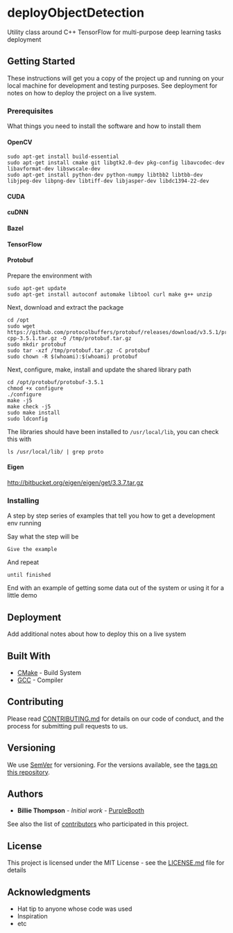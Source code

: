 # deployObjectDetection
Utility class around C++ TensorFlow for multi-purpose deep learning tasks deployment

## Getting Started

These instructions will get you a copy of the project up and running on your local machine for development and testing purposes. See deployment for notes on how to deploy the project on a live system.

### Prerequisites

What things you need to install the software and how to install them

#### OpenCV
```
sudo apt-get install build-essential
sudo apt-get install cmake git libgtk2.0-dev pkg-config libavcodec-dev libavformat-dev libswscale-dev
sudo apt-get install python-dev python-numpy libtbb2 libtbb-dev libjpeg-dev libpng-dev libtiff-dev libjasper-dev libdc1394-22-dev
```
#### CUDA
#### cuDNN
#### Bazel
#### TensorFlow

#### Protobuf

Prepare the environment with

    sudo apt-get update
    sudo apt-get install autoconf automake libtool curl make g++ unzip

Next, download and extract the package

    cd /opt
    sudo wget https://github.com/protocolbuffers/protobuf/releases/download/v3.5.1/protobuf-cpp-3.5.1.tar.gz -O /tmp/protobuf.tar.gz
    sudo mkdir protobuf
    sudo tar -xzf /tmp/protobuf.tar.gz -C protobuf
    sudo chown -R $(whoami):$(whoami) protobuf

Next, configure, make, install and update the shared library path

    cd /opt/protobuf/protobuf-3.5.1
    chmod +x configure
    ./configure
    make -j5
    make check -j5
    sudo make install
    sudo ldconfig

The libraries should have been installed to `/usr/local/lib`, you can check this with

    ls /usr/local/lib/ | grep proto

#### Eigen
http://bitbucket.org/eigen/eigen/get/3.3.7.tar.gz

### Installing

A step by step series of examples that tell you how to get a development env running

Say what the step will be

```
Give the example
```

And repeat

```
until finished
```

End with an example of getting some data out of the system or using it for a little demo

## Deployment

Add additional notes about how to deploy this on a live system

## Built With

* [CMake](https://cmake.org/) - Build System
* [GCC](https://gcc.gnu.org/) - Compiler

## Contributing

Please read [CONTRIBUTING.md](https://gist.github.com/PurpleBooth/b24679402957c63ec426) for details on our code of conduct, and the process for submitting pull requests to us.

## Versioning

We use [SemVer](http://semver.org/) for versioning. For the versions available, see the [tags on this repository](https://github.com/your/project/tags). 

## Authors

* **Billie Thompson** - *Initial work* - [PurpleBooth](https://github.com/PurpleBooth)

See also the list of [contributors](https://github.com/your/project/contributors) who participated in this project.

## License

This project is licensed under the MIT License - see the [LICENSE.md](LICENSE.md) file for details

## Acknowledgments

* Hat tip to anyone whose code was used
* Inspiration
* etc

